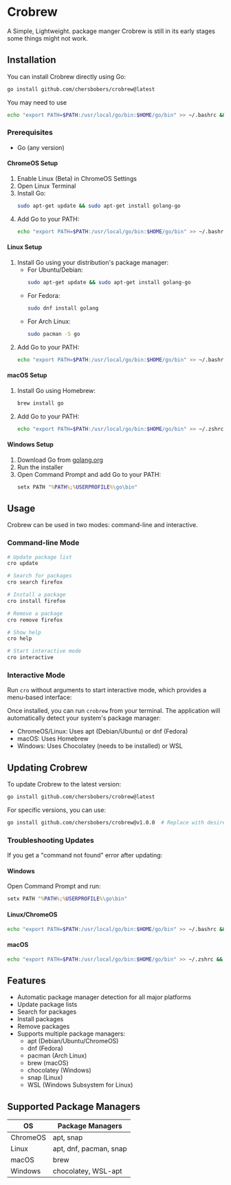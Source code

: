 # Crobrew

A Simple, Lightweight. package manger
Crobrew is still in its early stages some things might not work.

## Installation

You can install Crobrew directly using Go:

```bash
go install github.com/chersbobers/crobrew@latest
```
You may need to use
```bash
echo "export PATH=$PATH:/usr/local/go/bin:$HOME/go/bin" >> ~/.bashrc && source ~/.bashrc
```

### Prerequisites

- Go (any version)

#### ChromeOS Setup
1. Enable Linux (Beta) in ChromeOS Settings
2. Open Linux Terminal
3. Install Go:
   ```bash
   sudo apt-get update && sudo apt-get install golang-go
   ```
4. Add Go to your PATH:
   ```bash
   echo "export PATH=$PATH:/usr/local/go/bin:$HOME/go/bin" >> ~/.bashrc && source ~/.bashrc
   ```

#### Linux Setup
1. Install Go using your distribution's package manager:
   - For Ubuntu/Debian:
     ```bash
     sudo apt-get update && sudo apt-get install golang-go
     ```
   - For Fedora:
     ```bash
     sudo dnf install golang
     ```
   - For Arch Linux:
     ```bash
     sudo pacman -S go
     ```
2. Add Go to your PATH:
   ```bash
   echo "export PATH=$PATH:/usr/local/go/bin:$HOME/go/bin" >> ~/.bashrc && source ~/.bashrc
   ```

#### macOS Setup
1. Install Go using Homebrew:
   ```bash
   brew install go
   ```
2. Add Go to your PATH:
   ```bash
   echo "export PATH=$PATH:/usr/local/go/bin:$HOME/go/bin" >> ~/.zshrc && source ~/.zshrc
   ```

#### Windows Setup
1. Download Go from [golang.org](https://golang.org/dl/)
2. Run the installer
3. Open Command Prompt and add Go to your PATH:
   ```cmd
   setx PATH "%PATH%;%USERPROFILE%\go\bin"
   ```

## Usage

Crobrew can be used in two modes: command-line and interactive.

### Command-line Mode

```bash
# Update package list
cro update

# Search for packages
cro search firefox

# Install a package
cro install firefox

# Remove a package
cro remove firefox

# Show help
cro help

# Start interactive mode
cro interactive
```

### Interactive Mode

Run `cro` without arguments to start interactive mode, which provides a menu-based interface:

Once installed, you can run `crobrew` from your terminal. The application will automatically detect your system's package manager:

- ChromeOS/Linux: Uses apt (Debian/Ubuntu) or dnf (Fedora)
- macOS: Uses Homebrew
- Windows: Uses Chocolatey (needs to be installed) or WSL

## Updating Crobrew

To update Crobrew to the latest version:

```bash
go install github.com/chersbobers/crobrew@latest
```

For specific versions, you can use:
```bash
go install github.com/chersbobers/crobrew@v1.0.0  # Replace with desired version
```

### Troubleshooting Updates

If you get a "command not found" error after updating:

#### Windows
Open Command Prompt and run:
```cmd
setx PATH "%PATH%;%USERPROFILE%\go\bin"
```

#### Linux/ChromeOS
```bash
echo "export PATH=$PATH:/usr/local/go/bin:$HOME/go/bin" >> ~/.bashrc && source ~/.bashrc
```

#### macOS
```bash
echo "export PATH=$PATH:/usr/local/go/bin:$HOME/go/bin" >> ~/.zshrc && source ~/.zshrc
```

## Features

- Automatic package manager detection for all major platforms
- Update package lists
- Search for packages
- Install packages
- Remove packages
- Supports multiple package managers:
  - apt (Debian/Ubuntu/ChromeOS)
  - dnf (Fedora)
  - pacman (Arch Linux)
  - brew (macOS)
  - chocolatey (Windows)
  - snap (Linux)
  - WSL (Windows Subsystem for Linux)

## Supported Package Managers

| OS | Package Managers |
|----|-----------------|
| ChromeOS | apt, snap |
| Linux | apt, dnf, pacman, snap |
| macOS | brew |
| Windows | chocolatey, WSL-apt |

